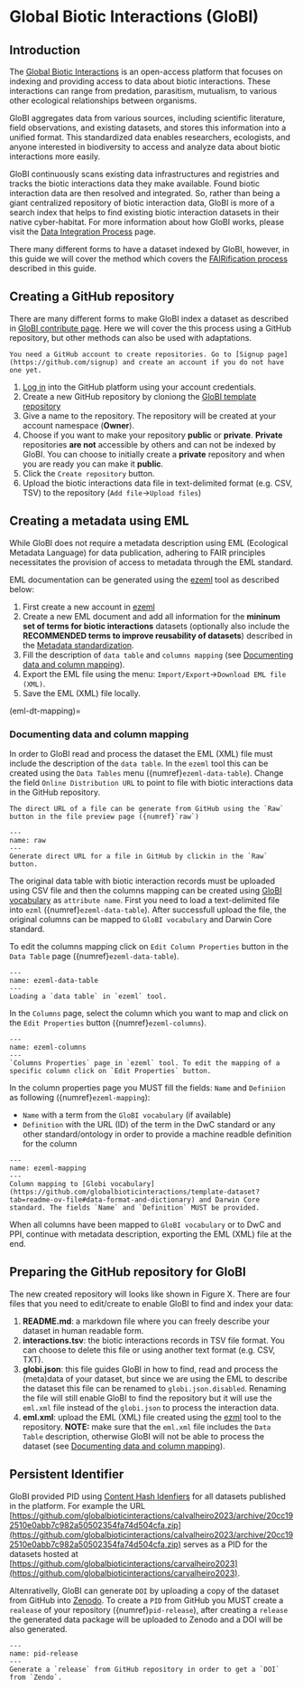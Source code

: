 # Global Biotic Interactions (GloBI)

## Introduction

The [Global Biotic Interactions](http://globalbioticinteractions.org/) is an open-access platform that focuses on indexing and providing access to data about biotic interactions. These interactions can range from predation, parasitism, mutualism, to various other ecological relationships between organisms.

GloBI aggregates data from various sources, including scientific literature, field observations, and existing datasets, and stores this information into a unified format. This standardized data enables researchers, ecologists, and anyone interested in biodiversity to access and analyze data about biotic interactions more easily.

GloBI continuously scans existing data infrastructures and registries and tracks the biotic interactions data they make available. Found biotic interaction data are then resolved and integrated. So, rather than being a giant centralized repository of biotic interaction data, GloBI is more of a search index that helps to find existing biotic interaction datasets in their native cyber-habitat. For more information about how GloBI works, please visit the [Data Integration Process](https://www.globalbioticinteractions.org/process) page.

There many different forms to have a dataset indexed by GloBI, however, in this guide we will cover the method which covers the [FAIRification process](fairification) described in this guide.

## Creating a GitHub repository

There are many different forms to make GloBI index a dataset as described in [GloBI contribute page](https://www.globalbioticinteractions.org/contribute). Here we will cover the this process using a GitHub repository, but other methods can also be used with adaptations.

```{warning}
You need a GitHub account to create repositories. Go to [Signup page](https://github.com/signup) and create an account if you do not have one yet.
```

1. [Log in](https://github.com/login) into the GitHub platform using your account credentials.
1. Create a new GitHub repository by cloniong the [GloBI template repository](https://github.com/globalbioticinteractions/template-dataset/generate)
2. Give a name to the repository. The repository will be created at your account namespace (**Owner**).
3. Choose if you want to make your repository **public** or **private**. **Private** repositories **are not** accessible by others and can not be indexed by GloBI. You can choose to initially create a **private** repository and when you are ready you can make it **public**.
4. Click the `Create repository` button.
5. Upload the biotic interactions data file in text-delimited format (e.g. CSV, TSV) to the repository (`Add file`->`Upload files`)

## Creating a metadata using EML

While GloBI does not require a metadata description using EML (Ecological Metadata Language) for data publication, adhering to FAIR principles necessitates the provision of access to metadata through the EML standard.

EML documentation can be generated using the [ezeml](https://ezeml.edirepository.org/) tool as described below:

1. First create a new account in [ezeml](https://ezeml.edirepository.org/eml/)
2. Create a new EML document and add all information for the **mininum set of terms for biotic interactions** datasets (optionally also include the **RECOMMENDED terms to improve reusability of datasets**) described in the [Metadata standardization](metadata-std).
3. Fill the description of `data table` and `columns mapping` (see [Documenting data and column mapping](eml-dt-mapping)).
3. Export the EML file using the menu:  `Import/Export`->`Download EML file (XML)`.
4. Save the EML (XML) file locally.

(eml-dt-mapping)=
### Documenting data and column mapping

In order to GloBI read and process the dataset the EML (XML) file must include the description of the `data table`. In the `ezeml` tool this can be created using the `Data Tables` menu ({numref}`ezeml-data-table`). Change the field `Online Distribution URL` to point to file with biotic interactions data in the GitHub repository.

```{note}
The direct URL of a file can be generate from GitHub using the `Raw` button in the file preview page ({numref}`raw`)
```

```{figure} ../../images/raw.png
---
name: raw
---
Generate direct URL for a file in GitHub by clickin in the `Raw` button.
```

The original data table with biotic interaction records must be uploaded using CSV file and then the columns mapping can be created using [GloBI vocabulary](https://github.com/globalbioticinteractions/template-dataset?tab=readme-ov-file#data-format-and-dictionary) as `attribute name`. First you need to load a text-delimited file into `ezml` ({numref}`ezeml-data-table`). After successfull upload the file, the original columns can be mapped to `GloBI vocabulary` and Darwin Core standard.

To edit the columns mapping click on `Edit Column Properties` button in the `Data Table` page ({numref}`ezeml-data-table`).

```{figure} ../../images/ezeml-data-table.png
---
name: ezeml-data-table
---
Loading a `data table` in `ezeml` tool.
```


In the `Columns` page, select the column which you want to map and click on the `Edit Properties` button ({numref}`ezeml-columns`).

```{figure} ../../images/ezeml-columns.png
---
name: ezeml-columns
---
`Columns Properties` page in `ezeml` tool. To edit the mapping of a specific column click on `Edit Properties` button.
```

In the column properties page you MUST fill the fields: `Name` and `Definiion` as following ({numref}`ezeml-mapping`):
- `Name` with a term from the `GloBI vocabulary` (if available)
- `Definition` with the URL (ID) of the term in the DwC standard or any other standard/ontology in order to provide a machine readble definition for the column

```{figure} ../../images/ezeml-mapping.png
---
name: ezeml-mapping
---
Column mapping to [Globi vocabulary](https://github.com/globalbioticinteractions/template-dataset?tab=readme-ov-file#data-format-and-dictionary) and Darwin Core standard. The fields `Name` and `Definition` MUST be provided.
```

When all columns have been mapped to `GloBI vocabulary` or to DwC and PPI, continue with metadata description, exporting the EML (XML) file at the end.


## Preparing the GitHub repository for GloBI


The new created repository will looks like shown in Figure X. There are four files that you need to edit/create to enable GloBI to find and index your data:

1. **README.md**: a markdown file where you can freely describe your dataset in human readable form.
2. **interactions.tsv**: the biotic interactions records in TSV file format. You can choose to delete this file or using another text format (e.g. CSV, TXT).
3. **globi.json**: this file guides GloBI in how to find, read and process the (meta)data of your dataset, but since we are using the EML to describe the dataset this file can be renamed to `globi.json.disabled`. Renaming the file will still enable GloBI to find the repository but it will use the `eml.xml` file instead of the `globi.json` to process the interaction data.
4. **eml.xml**: upload the EML (XML) file created using the [ezml](https://ezeml.edirepository.org/eml/) tool to the repository. **NOTE:** make sure that the `eml.xml` file includes the `Data Table` description, otherwise GloBI will not be able to process the dataset (see [Documenting data and column mapping](eml-dt-mapping)).

## Persistent Identifier


GloBI provided PID using [Content Hash Idenfiers](content-hash-identifiers) for all datasets published in the platform. For example the URL [https://github.com/globalbioticinteractions/calvalheiro2023/archive/20cc192510e0abb7c982a50502354fa74d504cfa.zip](https://github.com/globalbioticinteractions/calvalheiro2023/archive/20cc192510e0abb7c982a50502354fa74d504cfa.zip) serves as a PID for the datasets hosted at [https://github.com/globalbioticinteractions/carvalheiro2023](https://github.com/globalbioticinteractions/carvalheiro2023).

Altenrativelly, GloBI can generate `DOI` by uploading a copy of the dataset from GitHub into [Zenodo](https://zenodo.org). To create a `PID` from GitHub you MUST create a `realease` of your repository ({numref}`pid-release`), after creating a `release` the generated data package will be uploaded to Zenodo and a DOI will be also generated.

```{figure} ../../images/release.png
---
name: pid-release
---
Generate a `release` from GitHub repository in order to get a `DOI` from `Zendo`.
```